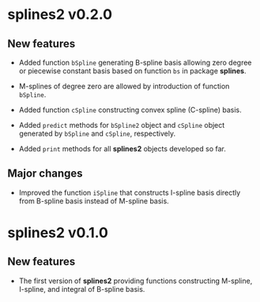 # splines2 v0.2.0

## New features

* Added function `bSpline` generating B-spline basis allowing zero degree or
  piecewise constant basis based on function `bs` in package **splines**.

* M-splines of degree zero are allowed by introduction of function `bSpline`.

* Added function `cSpline` constructing convex spline (C-spline) basis.

* Added `predict` methods for `bSpline2` object and `cSpline` object generated
  by `bSpline` and `cSpline`, respectively.

* Added `print` methods for all **splines2** objects developed so far.


## Major changes

* Improved the function `iSpline` that constructs I-spline basis directly from
  B-spline basis instead of M-spline basis.


# splines2 v0.1.0

## New features

* The first version of **splines2** providing functions constructing M-spline,
  I-spline, and integral of B-spline basis.


